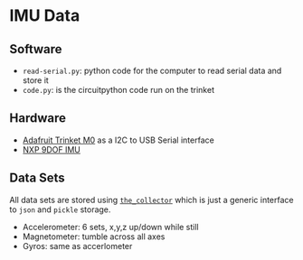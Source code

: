 # IMU Data

## Software

- `read-serial.py`: python code for the computer to read serial data and store it
- `code.py`: is the circuitpython code run on the trinket

## Hardware

- [Adafruit Trinket M0](https://www.adafruit.com/product/3500) as a I2C to USB Serial interface
- [NXP 9DOF IMU](https://www.adafruit.com/product/3463)

## Data Sets

All data sets are stored using [`the_collector`](https://pypi.org/project/the-collector/) which 
is just a generic interface to `json` and `pickle` storage.

- Accelerometer: 6 sets, x,y,z up/down while still
- Magnetometer: tumble across all axes
- Gyros: same as accerlometer
